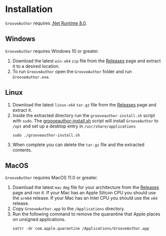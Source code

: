 # Installation

`GrooveAuthor` requires [.Net Runtime 8.0](https://dotnet.microsoft.com/en-us/download/dotnet/8.0).

## Windows

`GrooveAuthor` requires Windows 10 or greater.

1. Download the latest `win-x64` `zip` file from the [Releases](https://github.com/PerryAsleep/GrooveAuthor/releases) page and extract it to a desired location.
2. To run `GrooveAuthor` open the `GrooveAuthor` folder and run `GrooveAuthor.exe`.

## Linux

1. Download the latest `linux-x64` `tar.gz` file from the [Releases](https://github.com/PerryAsleep/GrooveAuthor/releases) page and extract it.
2. Inside the extracted directory run the `grooveauthor-install.sh` script with `sudo`. The [grooveauthor-install.sh](../../StepManiaEditorLinux/install.sh) script will install `GrooveAuthor` to `/opt` and set up a desktop entry in `/usr/share/applications`
    ```
    sudo ./grooveauthor-install.sh
    ```
3. When complete you can delete the `tar.gz` file and the extracted contents.

## MacOS

`GrooveAuthor` requires MacOS 11.0 or greater.

1. Download the latest `mac` `dmg` file for your architecture from the [Releases](https://github.com/PerryAsleep/GrooveAuthor/releases) page and run it. If your Mac has an Apple Silicon CPU you should use the `arm64` release. If your Mac has an Intel CPU you should use the `x64` release.
2. Copy `GrooveAuthor.app` to the `/Applications` directory.
3. Run the following command to remove the quarantine that Apple places on unsigned applications.
    ```
    xattr -dr com.apple.quarantine /Applications/GrooveAuthor.app
    ```